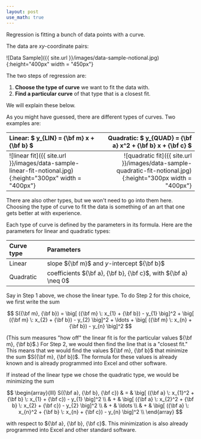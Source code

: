 ```yaml
---
layout: post
use_math: true
---
```


Regression is fitting a bunch of data points with a curve.

The data are $xy$-coordinate pairs:

![Data Sample]({{ site.url }}/images/data-sample-notional.jpg){:height="400px" width = "450px"}

The two steps of regression are:
<ol>

<li>  <b>Choose the type of curve</b> we want to fit the data with. </li>

<li>  <b>Find a particular curve</b> of that type that is a closest fit. </li>

</ol>
We will explain these below.

As you might have guessed, there are different types of curves.  Two examples are:

| <b>Linear:</b> $ y_{LIN} = {\bf m} x + {\bf b} $ | <b>Quadratic:</b> $ y_{QUAD} = {\bf a} x^2 + {\bf b} x + {\bf c} $  |
|:---|---:|
|![linear fit]({{ site.url }}/images/data-sample-linear-fit-notional.jpg){:height="300px" width = "400px"} | ![quadratic fit]({{ site.url }}/images/data-sample-quadratic-fit-notional.jpg){:height="300px width = "400px"}|



There are also other types, but we won't need to go into them here.  Choosing the type of curve to fit the data is something of an art that one gets better at with experience.

Each type of curve is defined by the parameters in its formula.  Here are the parameters for linear and quadratic types:

| Curve type | Parameters |
|:---|:---| 
| Linear | slope ${\bf m}$ and $y$-intercept ${\bf b}$ |
| Quadratic | coefficients ${\bf a}, {\bf b}, {\bf c}$, with ${\bf a} \neq 0$ |

Say in Step 1 above, we chose the linear type.  To do Step 2 for this choice, we first write the sum

$$
S({\bf m}, {\bf b}) = 
\big[
({\bf m} \: x_{1} + {\bf b}) - y_{1}
\big]^2 + 
\big[
({\bf m} \: x_{2} + {\bf b}) - y_{2}
\big]^2 + 
\ldots +
\big[
({\bf m} \: x_{n} + {\bf b}) - y_{n}
\big]^2
$$

(This sum measures "how off" the linear fit is for the particular values ${\bf m}, {\bf b}$.) For Step 2, we would then find the line that is a "closest fit."  This means that we would find the values ${\bf m}, {\bf b}$ that minimize the sum $S({\bf m}, {\bf b})$.  The formula for these values is already known and is already programmed into Excel and other software.


If instead of the linear type we chose the quadratic type, we would be minimizing the sum

$$
\begin{array}{lll}
S({\bf a}, {\bf b}, {\bf c}) & = & 
\big[
({\bf a} \: x_{1}^2 + {\bf b}  \: x_{1} + {\bf c}) - y_{1}
\big]^2 \\  
& + &
\big[
({\bf a} \: x_{2}^2 + {\bf b} \: x_{2} + {\bf c}) - y_{2}
\big]^2 \\
& + &
\ldots \\ 
& + &
\big[
({\bf a} \: x_{n}^2 + {\bf b} \: x_{n} + {\bf c}) - y_{n}
\big]^2 \\
\end{array}
$$

with respect to ${\bf a}, {\bf b}, {\bf c}$.  This minimization is also already programmed into Excel and other standard software.
